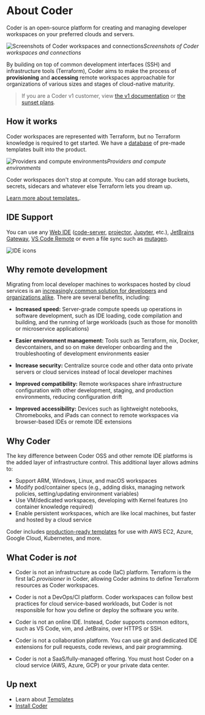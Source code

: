 # About Coder

Coder is an open-source platform for creating and managing developer workspaces
on your preferred clouds and servers.

![Screenshots of Coder workspaces and connections](./images/hero-image.png)_Screenshots of Coder workspaces and connections_

By building on top of common development interfaces (SSH) and infrastructure tools (Terraform), Coder aims to make the process of **provisioning** and **accessing** remote workspaces approachable for organizations of various sizes and stages of cloud-native maturity.

> If you are a Coder v1 customer, view [the v1 documentation](https://coder.com/docs/v1) or [the sunset plans](https://coder.com/docs/v1/guides/v2-faq).

## How it works

Coder workspaces are represented with Terraform, but no Terraform knowledge is
required to get started. We have a [database](https://registry.coder.com/templates) of pre-made templates built into the
product.

![Providers and compute environments](./images/providers-compute.png)_Providers and compute environments_

Coder workspaces don't stop at compute. You can add storage buckets, secrets, sidecars
and whatever else Terraform lets you dream up.

[Learn more about templates.](./admin/templates/README.md).

## IDE Support

You can use any [Web IDE](./admin/templates/extending-templates/web-ides.md) ([code-server](https://github.com/coder/code-server), [projector](https://github.com/JetBrains/projector-server), [Jupyter](https://jupyter.org), etc.), [JetBrains Gateway](https://www.jetbrains.com/remote-development/gateway/), [VS Code Remote](https://code.visualstudio.com/docs/remote/ssh-tutorial) or even a file sync such as [mutagen](https://mutagen.io/).

![IDE icons](./images/ide-icons.svg)

## Why remote development

Migrating from local developer machines to workspaces hosted by cloud services
is an [increasingly common solution for
developers](https://blog.alexellis.io/the-internet-is-my-computer/) and
[organizations
alike](https://slack.engineering/development-environments-at-slack). There are
several benefits, including:

- **Increased speed:** Server-grade compute speeds up operations in software
  development, such as IDE loading, code compilation and building, and the
  running of large workloads (such as those for monolith or microservice
  applications)

- **Easier environment management:** Tools such as Terraform, nix, Docker,
  devcontainers, and so on make developer onboarding and the troubleshooting of
  development environments easier

- **Increase security:** Centralize source code and other data onto private
  servers or cloud services instead of local developer machines

- **Improved compatibility:** Remote workspaces share infrastructure
  configuration with other development, staging, and production environments,
  reducing configuration drift

- **Improved accessibility:** Devices such as lightweight notebooks,
  Chromebooks, and iPads can connect to remote workspaces via browser-based IDEs
  or remote IDE extensions

## Why Coder

The key difference between Coder OSS and other remote IDE platforms is the added
layer of infrastructure control. This additional layer allows admins to:

- Support ARM, Windows, Linux, and macOS workspaces
- Modify pod/container specs (e.g., adding disks, managing network policies,
  setting/updating environment variables)
- Use VM/dedicated workspaces, developing with Kernel features (no container
  knowledge required)
- Enable persistent workspaces, which are like local machines, but faster and
  hosted by a cloud service

Coder includes [production-ready templates](https://registry.coder.com/templates) for use with AWS EC2,
Azure, Google Cloud, Kubernetes, and more.

## What Coder is _not_

- Coder is not an infrastructure as code (IaC) platform. Terraform is the first
  IaC _provisioner_ in Coder, allowing Coder admins to define Terraform
  resources as Coder workspaces.

- Coder is not a DevOps/CI platform. Coder workspaces can follow best practices
  for cloud service-based workloads, but Coder is not responsible for how you
  define or deploy the software you write.

- Coder is not an online IDE. Instead, Coder supports common editors, such as VS
  Code, vim, and JetBrains, over HTTPS or SSH.

- Coder is not a collaboration platform. You can use git and dedicated IDE
  extensions for pull requests, code reviews, and pair programming.

- Coder is not a SaaS/fully-managed offering. You must host
  Coder on a cloud service (AWS, Azure, GCP) or your private data center.

## Up next

- Learn about [Templates](./admin/templates/README.md)
- [Install Coder](./install/README.md)
